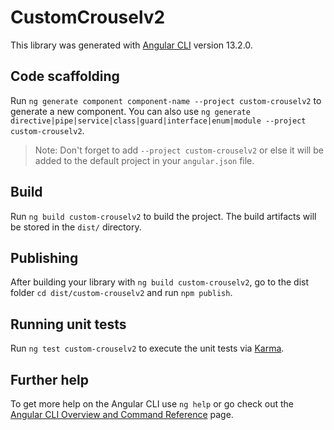 # CustomCrouselv2

This library was generated with [Angular CLI](https://github.com/angular/angular-cli) version 13.2.0.

## Code scaffolding

Run `ng generate component component-name --project custom-crouselv2` to generate a new component. You can also use `ng generate directive|pipe|service|class|guard|interface|enum|module --project custom-crouselv2`.
> Note: Don't forget to add `--project custom-crouselv2` or else it will be added to the default project in your `angular.json` file. 

## Build

Run `ng build custom-crouselv2` to build the project. The build artifacts will be stored in the `dist/` directory.

## Publishing

After building your library with `ng build custom-crouselv2`, go to the dist folder `cd dist/custom-crouselv2` and run `npm publish`.

## Running unit tests

Run `ng test custom-crouselv2` to execute the unit tests via [Karma](https://karma-runner.github.io).

## Further help

To get more help on the Angular CLI use `ng help` or go check out the [Angular CLI Overview and Command Reference](https://angular.io/cli) page.
